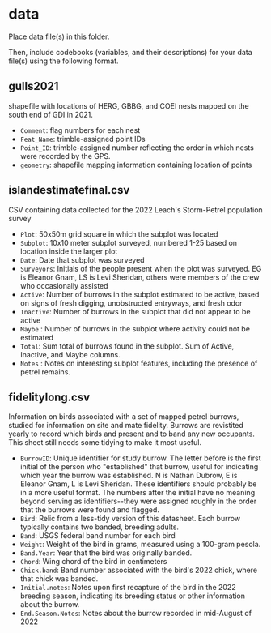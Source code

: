 # data

Place data file(s) in this folder.

Then, include codebooks (variables, and their descriptions) for your data file(s)
using the following format.

## gulls2021
shapefile with locations of HERG, GBBG, and COEI nests mapped on the south end of GDI in 2021. 
- `Comment`: flag numbers for each nest
- `Feat_Name`: trimble-assigned point IDs
- `Point_ID`: trimble-assigned number reflecting the order in which nests were recorded by the GPS. 
- `geometry`: shapefile mapping information containing location of points

## islandestimatefinal.csv
CSV containing data collected for the 2022 Leach's Storm-Petrel population survey

- `Plot`: 50x50m grid square in which the subplot was located
- `Subplot`: 10x10 meter subplot surveyed, numbered 1-25 based on location inside the larger plot
- `Date`: Date that subplot was surveyed
- `Surveyors`: Initials of the people present when the plot was surveyed. EG is Eleanor Gnam, LS is Levi Sheridan, others were members of the crew who occasionally assisted
- `Active`: Number of burrows in the subplot estimated to be active, based on signs of fresh digging, unobstructed entryways, and fresh odor
- `Inactive`: Number of burrows in the subplot that did not appear to be active
- `Maybe` : Number of burrows in the subplot where activity could not be estimated
- `Total`: Sum total of burrows found in the subplot. Sum of Active, Inactive, and Maybe columns. 
- `Notes` : Notes on interesting subplot features, including the presence of petrel remains.  

## fidelitylong.csv
Information on birds associated with a set of mapped petrel burrows, studied for information on site and mate fidelity. Burrows are revistited yearly to record which birds and present and to band any new occupants. This sheet still needs some tidying to make it most useful.

- `BurrowID`: Unique identifier for study burrow. The letter before is the first initial of the person who "established" that burrow, useful for indicating which year the burrow was established. N is Nathan Dubrow, E is Eleanor Gnam, L is Levi Sheridan. These identifiers should probably be in a more useful format. The numbers after the initial have no meaning beyond serving as identifiers--they were assigned roughly in the order that the burrows were found and flagged.
- `Bird`: Relic from a less-tidy version of this datasheet. Each burrow typically contains two banded, breeding adults. 
- `Band`: USGS federal band number for each bird
- `Weight`: Weight of the bird in grams, measured using a 100-gram pesola.
- `Band.Year`: Year that the bird was originally banded.
- `Chord`: Wing chord of the bird in centimeters
- `Chick.band`: Band number associated with the bird's 2022 chick, where that chick was banded. 
- `Initial.notes`: Notes upon first recapture of the bird in the 2022 breeding season, indicating its breeding status or other information about the burrow. 
- `End.Season.Notes`: Notes about the burrow recorded in mid-August of 2022
